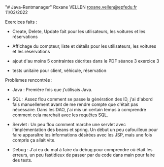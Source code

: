 "# Java-Rentmanager" 
Roxane VELLEN
roxane.vellen@epfedu.fr
11/03/2022

Exercices faits :
- Create, Delete, Update fait pour les utilisateurs, les voitures et les réservations

- Affichage du compteur, liste et détails pour les utilisateurs, les voitures et les réservations 

- ajout d'au moins 5 contraintes décrites dans le PDF séance 3 exercice 3

- tests unitaire pour client, véhicule, réservation


Problèmes rencontrés :
- Java :
    Première fois que j'utilisais Java.

- SQL :
    Assez flou comment se passe la génération des ID, j'ai d'abord fais manuellement 
  avant de me rendre compte que c'était pas nécessaire. Dans les DAO, j'ai mis un certain temps à comprendre 
  comment cela marchait avec les requêtes SQL.

- Servlet :
    Un peu flou comment marche une servlet avec l'implémentation des beans et spring. 
    Un début un peu cafouilleux pour faire apparaître les informations désirées avec les JSP, mais une fois compris
  ça allait vite.

- Debug :
    J'ai eu du mal à faire du debug pour comprendre où était les erreurs, un peu fastidieux de passer par du code 
  dans main pour faire des tests.

